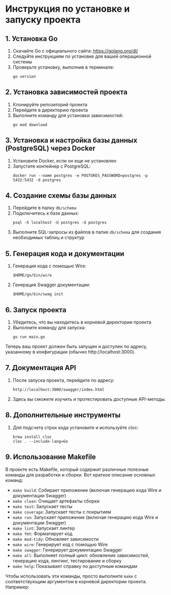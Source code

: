# Инструкция по установке и запуску проекта

## 1. Установка Go

1. Скачайте Go с официального сайта: https://golang.org/dl/
2. Следуйте инструкциям по установке для вашей операционной системы
3. Проверьте установку, выполнив в терминале:
   ```
   go version
   ```

## 2. Установка зависимостей проекта

1. Клонируйте репозиторий проекта
2. Перейдите в директорию проекта
3. Выполните команду для установки зависимостей:
   ```
   go mod download
   ```

## 3. Установка и настройка базы данных (PostgreSQL) через Docker

1. Установите Docker, если он еще не установлен
2. Запустите контейнер с PostgreSQL:
   ```
   docker run --name postgres -e POSTGRES_PASSWORD=postgres -p 5432:5432 -d postgres
   ```

## 4. Создание схемы базы данных

1. Перейдите в папку `db/schema`
2. Подключитесь к базе данных:
   ```
   psql -h localhost -U postgres -d postgres
   ```
3. Выполните SQL-запросы из файлов в папке `db/schema` для создания необходимых таблиц и структур

## 5. Генерация кода и документации

1. Генерация кода с помощью Wire:
   ```
   $HOME/go/bin/wire
   ```
2. Генерация Swagger документации:
   ```
   $HOME/go/bin/swag init
   ```

## 6. Запуск проекта

1. Убедитесь, что вы находитесь в корневой директории проекта
2. Выполните команду для запуска:
   ```
   go run main.go
   ```

Теперь ваш проект должен быть запущен и доступен по адресу, указанному в конфигурации (обычно http://localhost:3000).

## 7. Документация API

1. После запуска проекта, перейдите по адресу:
   ```
   http://localhost:3000/swagger/index.html
   ```
2. Здесь вы сможете изучить и протестировать доступные API-методы.

## 8. Дополнительные инструменты

1. Для подсчета строк кода установите и используйте cloc:
   ```
   brew install cloc
   cloc . --include-lang=Go
   ```

## 9. Использование Makefile

В проекте есть Makefile, который содержит различные полезные команды для разработки и сборки. Вот краткое описание основных команд:

- `make build`: Собирает приложение (включая генерацию кода Wire и документации Swagger)
- `make clean`: Очищает артефакты сборки
- `make test`: Запускает тесты
- `make coverage`: Запускает тесты с покрытием
- `make run`: Запускает приложение (включая генерацию кода Wire и документации Swagger)
- `make lint`: Запускает линтер
- `make fmt`: Форматирует код
- `make mod-tidy`: Обновляет зависимости
- `make wire`: Генерирует код с помощью Wire
- `make swagger`: Генерирует документацию Swagger
- `make all`: Выполняет полный цикл: обновление зависимостей, генерацию кода, линтинг, тестирование и сборку
- `make help`: Показывает справку по доступным командам

Чтобы использовать эти команды, просто выполните `make` с соответствующим аргументом в корневой директории проекта. Например:
